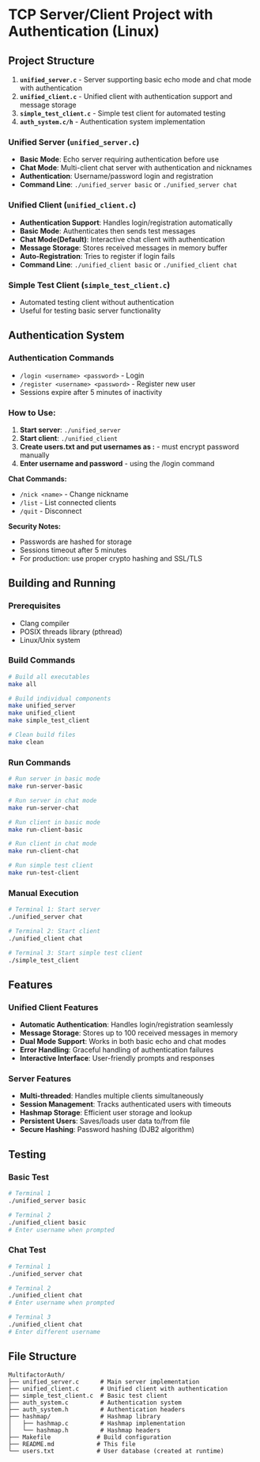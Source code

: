 # TCP Server/Client Project with Authentication (Linux)

## Project Structure

1. **`unified_server.c`** - Server supporting basic echo mode and chat mode with authentication
2. **`unified_client.c`** - Unified client with authentication support and message storage
3. **`simple_test_client.c`** - Simple test client for automated testing
4. **`auth_system.c/h`** - Authentication system implementation

### Unified Server (`unified_server.c`)
- **Basic Mode**: Echo server requiring authentication before use
- **Chat Mode**: Multi-client chat server with authentication and nicknames
- **Authentication**: Username/password login and registration
- **Command Line**: `./unified_server basic` or `./unified_server chat`

### Unified Client (`unified_client.c`)
- **Authentication Support**: Handles login/registration automatically
- **Basic Mode**: Authenticates then sends test messages
- **Chat Mode(Default)**: Interactive chat client with authentication
- **Message Storage**: Stores received messages in memory buffer
- **Auto-Registration**: Tries to register if login fails
- **Command Line**: `./unified_client basic` or `./unified_client chat`

### Simple Test Client (`simple_test_client.c`)
- Automated testing client without authentication
- Useful for testing basic server functionality

## Authentication System



### Authentication Commands
- `/login <username> <password>` - Login
- `/register <username> <password>` - Register new user
- Sessions expire after 5 minutes of inactivity

### How to Use:
1. **Start server**: `./unified_server`
2. **Start client**: `./unified_client`
3. **Create users.txt and put usernames as <user>:<password>** - must encrypt password manually 
3. **Enter username and password** - using the /login command


**Chat Commands:**
- `/nick <name>` - Change nickname
- `/list` - List connected clients  
- `/quit` - Disconnect

**Security Notes:**
- Passwords are hashed for storage
- Sessions timeout after 5 minutes
- For production: use proper crypto hashing and SSL/TLS

## Building and Running

### Prerequisites
- Clang compiler
- POSIX threads library (pthread)
- Linux/Unix system

### Build Commands
```bash
# Build all executables
make all

# Build individual components
make unified_server
make unified_client
make simple_test_client

# Clean build files
make clean
```

### Run Commands
```bash
# Run server in basic mode
make run-server-basic

# Run server in chat mode
make run-server-chat

# Run client in basic mode
make run-client-basic

# Run client in chat mode
make run-client-chat

# Run simple test client
make run-test-client
```

### Manual Execution
```bash
# Terminal 1: Start server
./unified_server chat

# Terminal 2: Start client
./unified_client chat

# Terminal 3: Start simple test client
./simple_test_client
```

## Features

### Unified Client Features
- **Automatic Authentication**: Handles login/registration seamlessly
- **Message Storage**: Stores up to 100 received messages in memory
- **Dual Mode Support**: Works in both basic echo and chat modes
- **Error Handling**: Graceful handling of authentication failures
- **Interactive Interface**: User-friendly prompts and responses

### Server Features
- **Multi-threaded**: Handles multiple clients simultaneously
- **Session Management**: Tracks authenticated users with timeouts
- **Hashmap Storage**: Efficient user storage and lookup
- **Persistent Users**: Saves/loads user data to/from file
- **Secure Hashing**: Password hashing (DJB2 algorithm)

## Testing

### Basic Test
```bash
# Terminal 1
./unified_server basic

# Terminal 2
./unified_client basic
# Enter username when prompted
```

### Chat Test
```bash
# Terminal 1
./unified_server chat

# Terminal 2
./unified_client chat
# Enter username when prompted

# Terminal 3
./unified_client chat
# Enter different username
```

## File Structure
```
MultifactorAuth/
├── unified_server.c      # Main server implementation
├── unified_client.c      # Unified client with authentication
├── simple_test_client.c  # Basic test client
├── auth_system.c         # Authentication system
├── auth_system.h         # Authentication headers
├── hashmap/              # Hashmap library
│   ├── hashmap.c         # Hashmap implementation
│   └── hashmap.h         # Hashmap headers
├── Makefile             # Build configuration
├── README.md            # This file
└── users.txt            # User database (created at runtime)
``` 

